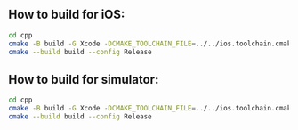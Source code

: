 ## How to build for iOS:
```bash
cd cpp
cmake -B build -G Xcode -DCMAKE_TOOLCHAIN_FILE=../../ios.toolchain.cmake -DPLATFORM=OS64
cmake --build build --config Release
```

## How to build for simulator:
```bash
cd cpp
cmake -B build -G Xcode -DCMAKE_TOOLCHAIN_FILE=../../ios.toolchain.cmake -DPLATFORM=SIMULATORARM64
cmake --build build --config Release
```

